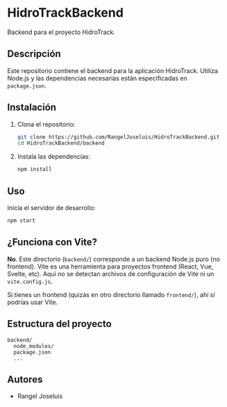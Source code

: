 # HidroTrackBackend

Backend para el proyecto HidroTrack.

## Descripción

Este repositorio contiene el backend para la aplicación HidroTrack. Utiliza Node.js y las dependencias necesarias están especificadas en `package.json`.

## Instalación

1. Clona el repositorio:
   ```bash
   git clone https://github.com/RangelJoseluis/HidroTrackBackend.git
   cd HidroTrackBackend/backend
   ```
2. Instala las dependencias:
   ```bash
   npm install
   ```

## Uso

Inicia el servidor de desarrollo:
```bash
npm start
```

## ¿Funciona con Vite?

**No**. Este directorio (`backend/`) corresponde a un backend Node.js puro (no frontend). Vite es una herramienta para proyectos frontend (React, Vue, Svelte, etc). Aquí no se detectan archivos de configuración de Vite ni un `vite.config.js`.

Si tienes un frontend (quizás en otro directorio llamado `frontend/`), ahí sí podrías usar Vite.

## Estructura del proyecto

```
backend/
  node_modules/
  package.json
  ...
```

## Autores

- Rangel Joseluis